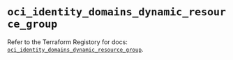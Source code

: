 # `oci_identity_domains_dynamic_resource_group`

Refer to the Terraform Registory for docs: [`oci_identity_domains_dynamic_resource_group`](https://registry.terraform.io/providers/oracle/oci/6.18.0/docs/resources/identity_domains_dynamic_resource_group).
